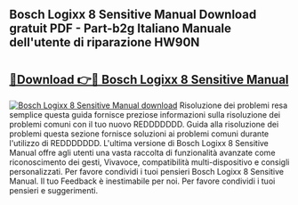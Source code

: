 ## Bosch Logixx 8 Sensitive Manual Download gratuit PDF - Part-b2g Italiano Manuale dell'utente di riparazione HW90N

# <h2><a href="http://dfbejjy.blite.top/?on=Bosch+Logixx+8+Sensitive+Manual">🔗Download 👉🔴 Bosch Logixx 8 Sensitive Manual</a></h2>

[![Bosch Logixx 8 Sensitive Manual download](https://i.imgur.com/lujVjoI.png)](http://dfbejjy.blite.top/?on=Bosch+Logixx+8+Sensitive+Manual)
Risoluzione dei problemi resa semplice questa guida fornisce preziose informazioni sulla risoluzione dei problemi comuni con il tuo nuovo REDDDDDDD. Guida alla risoluzione dei problemi questa sezione fornisce soluzioni ai problemi comuni durante l'utilizzo di REDDDDDDD. L'ultima versione di Bosch Logixx 8 Sensitive Manual offre agli utenti una vasta raccolta di funzionalità avanzate come riconoscimento dei gesti, Vivavoce, compatibilità multi-dispositivo e consigli personalizzati. Per favore condividi i tuoi pensieri Bosch Logixx 8 Sensitive Manual. Il tuo Feedback è inestimabile per noi. Per favore condividi i tuoi pensieri e suggerimenti.
